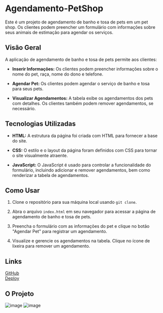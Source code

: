 # Agendamento-PetShop

Este é um projeto de agendamento de banho e tosa de pets em um pet shop. Os clientes podem preencher um formulário com informações sobre seus animais de estimação para agendar os serviços.

## Visão Geral

A aplicação de agendamento de banho e tosa de pets permite aos clientes:

- **Inserir Informações:** Os clientes podem preencher informações sobre o nome do pet, raça, nome do dono e telefone.

- **Agendar Pet:** Os clientes podem agendar o serviço de banho e tosa para seus pets.

- **Visualizar Agendamentos:** A tabela exibe os agendamentos dos pets com detalhes. Os clientes também podem remover agendamentos, se necessário.

## Tecnologias Utilizadas

- **HTML:** A estrutura da página foi criada com HTML para fornecer a base do site.

- **CSS:** O estilo e o layout da página foram definidos com CSS para tornar o site visualmente atraente.

- **JavaScript:** O JavaScript é usado para controlar a funcionalidade do formulário, incluindo adicionar e remover agendamentos, bem como renderizar a tabela de agendamentos.

## Como Usar

1. Clone o repositório para sua máquina local usando `git clone`.

2. Abra o arquivo `index.html` em seu navegador para acessar a página de agendamento de banho e tosa de pets.

3. Preencha o formulário com as informações do pet e clique no botão "Agendar Pet" para registrar um agendamento.

4. Visualize e gerencie os agendamentos na tabela. Clique no ícone de lixeira para remover um agendamento.

## Links

[GitHub](https://github.com/manoelarcanjo/Agendamento-PetShop) <br/>
[Deploy](https://petshop-dnc.netlify.app/)

## O Projeto

![image](https://github.com/manoelarcanjo/Agendamento-PetShop/assets/116446206/1f6f590b-b00e-4408-91a9-3beaa7a459ee)
![image](https://github.com/manoelarcanjo/Agendamento-PetShop/assets/116446206/ba582e41-cb06-4ecb-a762-39be70af0bb3)

